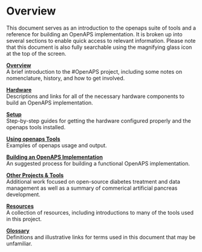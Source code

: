# Overview

This document serves as an introduction to the openaps suite of tools and a reference for building an OpenAPS implementation. It is broken up into several sections to enable quick access to relevant information. Please note that this document is also fully searchable using the magnifying glass icon at the top of the screen.

**[Overview](../Overview/overview.md)**<br>
A brief introduction to the #OpenAPS project, including some notes on nomenclature, history, and how to get involved. 

**[Hardware](../Hardware/hardware.md)**<br>
Descriptions and links for all of the necessary hardware components to build an OpenAPS implementation.

**[Setup](../Setup/setup.md)**<br>
Step-by-step guides for getting the hardware configured properly and the openaps tools installed.

**[Using openaps Tools](../Using-openaps-Tools/using.md)**<br>
Examples of openaps usage and output.

**[Building an OpenAPS Implementation](../Building-a-system/building.md)**<br>
An suggested process for building a functional OpenAPS implementation.

**[Other Projects & Tools](../Other-projects/other-projects.md)**<br>
Additional work focused on open-source diabetes treatment and data management as well as a summary of commerical artificial pancreas development.


**[Resources](../Resources/resources.md)**<br>
A collection of resources, including introductions to many of the tools used in this project.

**[Glossary](../Glossary/glossary.md)**<br>
Definitions and illustrative links for terms used in this document that may be unfamiliar. 